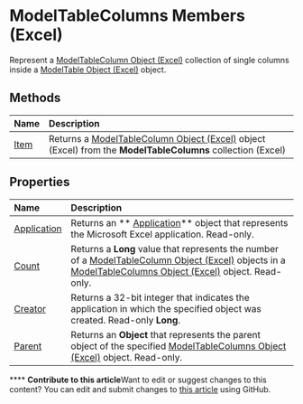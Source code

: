 
# ModelTableColumns Members (Excel)
Represent a  [ModelTableColumn Object (Excel)](8deb1b62-c089-e0c3-0320-2d4596e8f6e3.md) collection of single columns inside a [ModelTable Object (Excel)](c853beb6-f2e7-dda0-b33a-8110a6c23de8.md) object.

## Methods



|**Name**|**Description**|
|:-----|:-----|
| [Item](7ffd2dcd-5eb3-abd3-b1b8-414fb8828e31.md)|Returns a  [ModelTableColumn Object (Excel)](8deb1b62-c089-e0c3-0320-2d4596e8f6e3.md) object (Excel) from the **ModelTableColumns** collection (Excel)|

## Properties



|**Name**|**Description**|
|:-----|:-----|
| [Application](cb086ea8-fcce-8c36-a92c-d006b774ff82.md)|Returns an  ** [Application](19b73597-5cf9-4f56-8227-b5211f657f6f.md)** object that represents the Microsoft Excel application. Read-only.|
| [Count](fdbcd2ab-fe11-01c1-88ae-a9c9c766fb65.md)|Returns a  **Long** value that represents the number of a [ModelTableColumn Object (Excel)](8deb1b62-c089-e0c3-0320-2d4596e8f6e3.md) objects in a [ModelTableColumns Object (Excel)](6f7a0fcd-7e78-8c90-a3a1-058c803b2ee0.md) object. Read-only.|
| [Creator](7aaccf6c-547e-0414-5722-22cdb1b833d1.md)|Returns a 32-bit integer that indicates the application in which the specified object was created. Read-only  **Long**.|
| [Parent](73825fee-00f9-1298-eb05-4a68c88b1b1c.md)|Returns an  **Object** that represents the parent object of the specified [ModelTableColumns Object (Excel)](6f7a0fcd-7e78-8c90-a3a1-058c803b2ee0.md) object. Read-only.|

****   **Contribute to this article**Want to edit or suggest changes to this content? You can edit and submit changes to  [this article](https://github.com/jhershey00/VBA_Excel_Test/OpenXMLCon/articles/d89a8782-e0f0-215b-cd0f-1fe9b6014c19.md) using GitHub.


